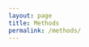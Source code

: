 ```yaml
---
layout: page
title: Methods
permalink: /methods/
---
```


<script>

var yPosition, screenHeight, saturationRatio, saturationValue, 
		cssValue, brightnessValue, hueValue, xPosition, screenWidth, brightnessRatio;
		
		brightnessValue = 50;

var characters = {
	count: 0,
	appear: function(menu) {
		// select a geometric char from array
		// var menu = ['•','◊','∆'];

		// select random integer from 0-2
		var dart = Math.random();
		dart = Math.floor(dart * menu.length );
		var character = menu[dart];

		var idName = 'char-' + this.count++;
		// insert at the beginning of the body element
		$('body').prepend('<span class="character" id="' + idName+ '">'  + character + '</span>');
		// style it with css?
	},

	disappear: function() {
		$('.character').hide();
	},
	move: function(destX, destY, count) {
		var whichChar = Math.floor(Math.random()*characters.count);
		alert(characters.count);
		$('.character').animate(
			{ top: destY, left: destX },
		  	3000
		);
	},

	newColor: function() {
		newColor = Math.random() * 360;
				// embed saturation value in css rule
				cssValue = 'hsl('+hueValue+',' +saturationValue+'%,' + (brightnessValue)%100 +'%)';
				// change the css value to color w new saturation.
				$('body').css('characters', cssValue);
	},

	newSize: function() {
		newSize = (Math.random() + 50) * 350 + '%';
			var ranSize = 50 + Math.random() * 350 + "%)";
			$('body').css('characters', cssValue);
	}

}
characters.appear(['•','◊','∆']);
$('body').click( function(event) {
	characters.move(event.pageX, event.pageY)
	characters.newColor();
	characters.newSize();
})



</script>

<style>
.character {
	position: absolute;
	font-size: 60px;
	z-index: 2;
}
</style>